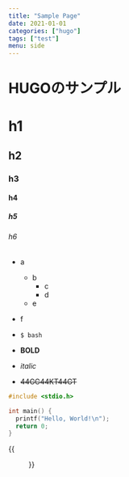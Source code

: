 ```yaml
---
title: "Sample Page"
date: 2021-01-01
categories: ["hugo"]
tags: ["test"]
menu: side
---
```


# HUGOのサンプル

# h1
## h2
### h3
#### h4
##### h5
###### h6
<!-- menu: mainを使うとトップバーに固定される -->

- a
  - b
    - c
    - d
  - e
- f

- `$ bash`
- **BOLD**
- *italic*
- ~~44GG44KT44GT~~

```c
#include <stdio.h>

int main() {
  printf("Hello, World!\n");
  return 0;
}
```

{{<figure src="./image.jpeg" alt="モード" width="75%">}}
